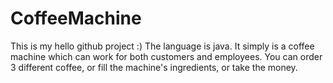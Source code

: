 # CoffeeMachine
This is my hello github project  :)
The language is java.
It simply is a coffee machine which can work for both customers and employees.
You can order 3 different coffee, or fill the machine's ingredients, or take the money.


